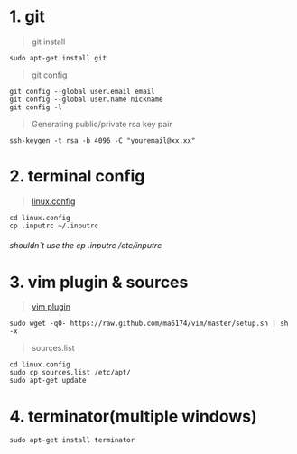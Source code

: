 # 1. git
>git install
```
sudo apt-get install git
```
>git config
```
git config --global user.email email
git config --global user.name nickname
git config -l
```
>Generating public/private rsa key pair
```
ssh-keygen -t rsa -b 4096 -C "youremail@xx.xx"
```

# 2. terminal config
>[linux.config](https://github.com/wxcsdb88/linux.config)
```
cd linux.config
cp .inputrc ~/.inputrc
```
###### shouldn`t use the cp .inputrc /etc/inputrc

# 3. vim plugin & sources
>[vim plugin](https://github.com/ma6174/vim)
```
sudo wget -qO- https://raw.github.com/ma6174/vim/master/setup.sh | sh -x
```
>sources.list
```
cd linux.config
sudo cp sources.list /etc/apt/
sudo apt-get update
```

# 4. terminator(multiple windows)
```
sudo apt-get install terminator
```
